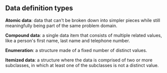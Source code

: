 ## Data definition types
**Atomic data**: data that can't be broken down into simpler pieces while still meaningfully being part of the same problem domain.

**Compound data**: a single data item that consists of multiple related values, like a person's first name, last name and telephone number.

**Enumeration**: a structure made of a fixed number of distinct values.

**Itemized data**: a structure where the data is comprised of two or more subclasses, in which at least one of the subclasses is not a distinct value.
